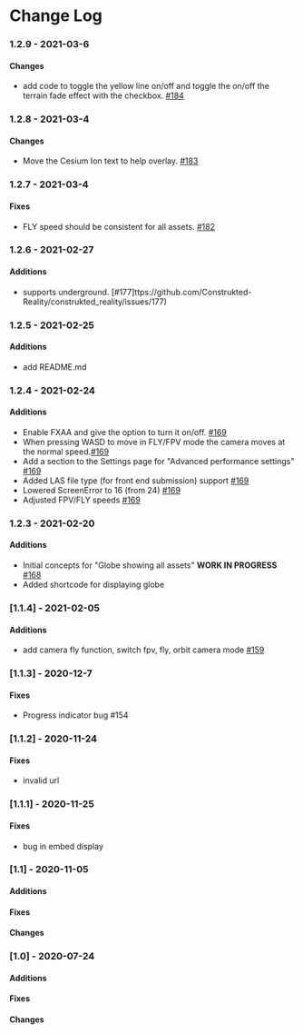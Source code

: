 # Change Log

### 1.2.9 - 2021-03-6
#### Changes
- add code to toggle the yellow line on/off and toggle the on/off the terrain fade effect with the checkbox. [#184](https://github.com/Construkted-Reality/construkted_reality/issues/184)

### 1.2.8 - 2021-03-4
#### Changes
- Move the Cesium Ion text to help overlay. [#183](https://github.com/Construkted-Reality/construkted_reality/issues/183)

### 1.2.7 - 2021-03-4
#### Fixes
- FLY speed should be consistent for all assets. [#182](https://github.com/Construkted-Reality/construkted_reality/issues/182)

### 1.2.6 - 2021-02-27
#### Additions
- supports underground. [#177]ttps://github.com/Construkted-Reality/construkted_reality/issues/177)

### 1.2.5 - 2021-02-25
#### Additions
- add README.md

### 1.2.4 - 2021-02-24
#### Additions
- Enable FXAA and give the option to turn it on/off. [#169](https://github.com/Construkted-Reality/construkted_reality/issues/169)
- When pressing WASD to move in FLY/FPV mode the camera moves at the normal speed.[#169](https://github.com/Construkted-Reality/construkted_reality/issues/169)
- Add a section to the Settings page for "Advanced performance settings" [#169](https://github.com/Construkted-Reality/construkted_reality/issues/169)
- Added LAS file type (for front end submission) support [#169](https://github.com/Construkted-Reality/construkted_reality/issues/169)
- Lowered ScreenError to 16 (from 24) [#169](https://github.com/Construkted-Reality/construkted_reality/issues/169)
- Adjusted FPV/FLY speeds [#169](https://github.com/Construkted-Reality/construkted_reality/issues/169)

### 1.2.3 - 2021-02-20
#### Additions
- Initial concepts for "Globe showing all assets" **WORK IN PROGRESS** [#168](https://github.com/Construkted-Reality/construkted_reality/issues/168) 
 - Added shortcode for displaying globe

### [1.1.4] - 2021-02-05

#### Additions
 - add camera fly function, switch fpv, fly, orbit camera mode [#159](https://github.com/Construkted-Reality/construkted_reality/issues/159)

### [1.1.3] - 2020-12-7

#### Fixes
 - Progress indicator bug #154

### [1.1.2] - 2020-11-24

#### Fixes
 - invalid url

### [1.1.1] - 2020-11-25

#### Fixes
 - bug in embed display

### [1.1] - 2020-11-05

#### Additions
#### Fixes
#### Changes

### [1.0] - 2020-07-24

#### Additions
#### Fixes
#### Changes
